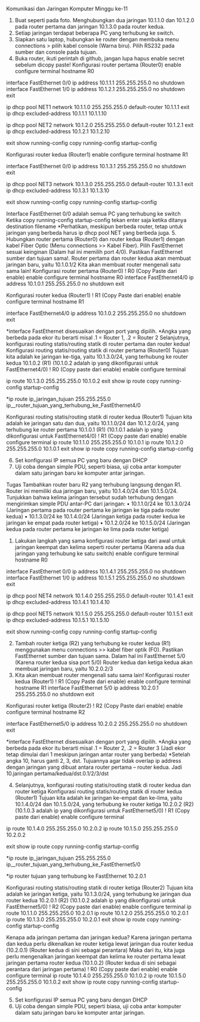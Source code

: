 Komunikasi dan Jaringan Komputer Minggu ke-11
1. Buat seperti pada foto. Menghubungkan dua jaringan 10.1.1.0 dan 10.1.2.0 pada router pertama dan jaringan 10.1.3.0 pada router kedua.
2. Setiap jaringan terdapat beberapa PC yang terhubung ke switch.
3. Siapkan satu laptop, hubungkan ke router dengan membuka menu connections > pilih kabel console (Warna biru). Pilih RS232 pada sumber dan console pada tujuan.
4. Buka router, ikuti perintah di github, jangan lupa hapus enable secret sebelum dicopy paste!
Konfigurasi router pertama (Router0)
enable
configure terminal
  hostname R0

  interface FastEthernet 0/0
    ip address 10.1.1.1 255.255.255.0
    no shutdown
  interface FastEthernet 1/0
    ip address 10.1.2.1 255.255.255.0
    no shutdown
    exit

  ip dhcp pool NET1
    network 10.1.1.0 255.255.255.0
    default-router 10.1.1.1
    exit
  ip dhcp excluded-address 10.1.1.1 10.1.1.10

  ip dhcp pool NET2
    network 10.1.2.0 255.255.255.0
    default-router 10.1.2.1
    exit
  ip dhcp excluded-address 10.1.2.1 10.1.2.10

  exit
show running-config
copy running-config startup-config

Konfigurasi router kedua (Router1)
enable
configure terminal
  hostname R1

  interface FastEthernet 0/0
    ip address 10.1.3.1 255.255.255.0
    no shutdown
    exit

  ip dhcp pool NET3
    network 10.1.3.0 255.255.255.0
    default-router 10.1.3.1
    exit
  ip dhcp excluded-address 10.1.3.1 10.1.3.10

  exit
show running-config
copy running-config startup-config

Interface FastEthernet 0/0 adalah semua PC yang terhubung ke switch
Ketika copy running-config startup-config tekan enter saja ketika ditanya destination filename
*Perhatikan, meskipun berbeda router, tetap untuk jaringan yang berbeda harus ip dhcp pool NET yang berbeda juga.
5. Hubungkan router pertama (Router0) dan router kedua (Router1) dengan kabel Fiber Optic (Menu connections >> Kabel Fiber). Pilih FastEthernet sesuai keinginan (Dalam hal ini memilih port 4/0). Pastikan FastEthernet sumber dan tujuan sama!.
Router pertama dan router kedua akan membuat jaringan baru, yaitu 10.1.0.1/2
Kita akan membuat router mengenali satu sama lain!
Konfigurasi router pertama (Router0)
! R0 (Copy Paste dari enable)
enable
configure terminal
  hostname R0
  interface FastEthernet4/0
    ip address 10.1.0.1 255.255.255.0
    no shutdown
    exit

Konfigurasi router kedua (Router1)
! R1 (Copy Paste dari enable)
enable
configure terminal
  hostname R1

  interface FastEthernet4/0
    ip address 10.1.0.2 255.255.255.0
    no shutdown
    exit

*interface FastEthernet disesuaikan dengan port yang dipilih.
*Angka yang berbeda pada ekor itu berarti misal .1 = Router 1, .2 = Router 2
Selanjutnya, konfigurasi routing statis/routing statik di router pertama dan router kedua!
Konfigurasi routing statis/routing statik di router pertama (Router0)
Tujuan kita adalah ke jaringan ke-tiga, yaitu 10.1.3.0/24, yang terhubung ke router kedua 10.1.0.2  (R1) (10.1.0.2 adalah ip yang dikonfigurasi untuk FastEthernet4/0)
! R0 (Copy paste dari enable)
enable
configure terminal

  ip route 10.1.3.0 255.255.255.0 10.1.0.2
  exit
show ip route
copy running-config startup-config

*ip route  ip_jaringan_tujuan 255.255.255.0 ip__router_tujuan_yang_terhubung_ke_FastEthernet4/0

Konfigurasi routing statis/routing statik di router kedua (Router1)
Tujuan kita adalah ke jaringan satu dan dua, yaitu 10.1.1.0/24 dan 10.1.2.0/24, yang terhubung ke router pertama 10.1.0.1  (R1) (10.1.0.1 adalah ip yang dikonfigurasi untuk FastEthernet4/0)
! R1 (Copy paste dari enable)
enable
configure terminal
  ip route 10.1.1.0 255.255.255.0 10.1.0.1
  ip route 10.1.2.0 255.255.255.0 10.1.0.1
  exit
show ip route
copy running-config startup-config

6. Set konfigurasi IP semua PC yang baru dengan DHCP
7. Uji coba dengan simple PDU, seperti biasa, uji coba antar komputer dalam satu jaringan baru ke komputer antar jaringan.

Tugas
Tambahkan router baru R2 yang terhubung langsung dengan R1. Router ini memiliki dua jaringan baru, yaitu 10.1.4.0/24 dan 10.1.5.0/24. Tunjukkan bahwa kelima jaringan tersebut sudah terhubung dengan mengirimkan simple PDU antar-PC dari jaringan:
•	10.1.1.0/24 ke 10.1.3.0/24 (Jaringan pertama pada router pertama ke jaringan ke tiga pada router kedua)
•	10.1.3.0/24 ke 10.1.4.0/24 (Jaringan ketiga pada router kedua ke jaringan ke empat pada router ketiga)
•	10.1.2.0/24 ke 10.1.5.0/24 (Jaringan kedua pada router pertama ke jaringan ke lima pada router ketiga)

1. Lakukan langkah yang sama konfigurasi router ketiga dari awal untuk jaringan keempat dan kelima seperti router pertama (Karena ada dua jaringan yang terhubung ke satu switch)
enable
configure terminal
  hostname R0

  interface FastEthernet 0/0
    ip address 10.1.4.1 255.255.255.0
    no shutdown
  interface FastEthernet 1/0
    ip address 10.1.5.1 255.255.255.0
    no shutdown
    exit

  ip dhcp pool NET4
    network 10.1.4.0 255.255.255.0
    default-router 10.1.4.1
    exit
  ip dhcp excluded-address 10.1.4.1 10.1.4.10

  ip dhcp pool NET5
    network 10.1.5.0 255.255.255.0
    default-router 10.1.5.1
    exit
  ip dhcp excluded-address 10.1.5.1 10.1.5.10

  exit
show running-config
copy running-config startup-config

2. Tambah router ketiga (R2) yang terhubung ke router kedua (R1) menggunakan menu connections >> kabel fiber optik (FO). Pastikan FastEthernet sumber dan tujuan sama. Dalam hal ini FastEthernet 5/0 (Karena router kedua sisa port 5/0)
Router kedua dan ketiga kedua akan membuat jaringan baru, yaitu 10.2.0.2/3 
3. Kita akan membuat router mengenali satu sama lain!
Konfigurasi router kedua (Router1)
! R1 (Copy Paste dari enable)
enable
configure terminal
  hostname R1
  interface FastEthernet 5/0
    ip address 10.2.0.1 255.255.255.0
    no shutdown
    exit

Konfigurasi router ketiga (Router2)
! R2 (Copy Paste dari enable)
enable
configure terminal
  hostname R2

  interface FastEthernet5/0
    ip address 10.2.0.2 255.255.255.0
    no shutdown
    exit

*interface FastEthernet disesuaikan dengan port yang dipilih.
*Angka yang berbeda pada ekor itu berarti misal .1 = Router 2, .2 = Router 3
(Jadi ekor tetap dimulai dari 1 meskipun jaringan antar router yang berbeda)
*Setelah angka 10, harus ganti 2, 3, dst. Tujuannya agar tidak overlap ip address dengan jaringan yang dibuat antara router pertama – router kedua. 
Jadi 10.jaringan pertama/kedua/dst.0.1/2/3/dst

4. Selanjutnya, konfigurasi routing statis/routing statik di router kedua dan router ketiga
Konfigurasi routing statis/routing statik di router kedua (Router1)
Tujuan kita adalah ke jaringan ke-empat dan ke-lima, yaitu 10.1.4.0/24 dan 10.1.5.0/24, yang terhubung ke router ketiga 10.2.0.2  (R2) (10.1.0.3 adalah ip yang dikonfigurasi untuk FastEthernet5/0)
! R1 (Copy paste dari enable)
enable
configure terminal

  ip route 10.1.4.0 255.255.255.0 10.2.0.2
  ip route 10.1.5.0 255.255.255.0 10.2.0.2

  exit
show ip route
copy running-config startup-config

*ip route  ip_jaringan_tujuan 255.255.255.0 ip__router_tujuan_yang_terhubung_ke_FastEthernet5/0

*ip router tujuan yang terhubung ke FastEthernet 10.2.0.1

Konfigurasi routing statis/routing statik di router ketiga (Router2)
Tujuan kita adalah ke jaringan ketiga, yaitu 10.1.3.0/24, yang terhubung ke jaringan dua router kedua 10.2.0.1  (R2) (10.1.0.2 adalah ip yang dikonfigurasi untuk FastEthernet5/0)
! R2 (Copy paste dari enable)
enable
configure terminal
  ip route 10.1.1.0 255.255.255.0 10.2.0.1
  ip route 10.1.2.0 255.255.255.0 10.2.0.1
  ip route 10.1.3.0 255.255.255.0 10.2.0.1
  exit
show ip route
copy running-config startup-config

Kenapa ada jaringan pertama dan jaringan kedua? Karena jaringan pertama dan kedua perlu dikenalkan ke router ketiga lewat jaringan dua router kedua (10.2.0.1) (Router kedua di sini sebagai perantara)
Maka dari itu, kita juga perlu mengenalkan jaringan keempat dan kelima ke router pertama lewat jaringan pertama router kedua (10.1.0.2) (Router kedua di sini sebagai perantara dari jaringan pertama)
! R0 (Copy paste dari enable)
enable
configure terminal
  ip route 10.1.4.0 255.255.255.0 10.1.0.2
  ip route 10.1.5.0 255.255.255.0 10.1.0.2
  exit
show ip route
copy running-config startup-config

5. Set konfigurasi IP semua PC yang baru dengan DHCP
6. Uji coba dengan simple PDU, seperti biasa, uji coba antar komputer dalam satu jaringan baru ke komputer antar jaringan.
